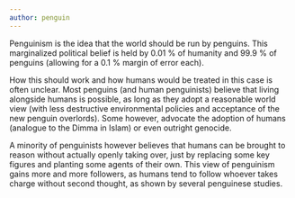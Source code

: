 ```yaml
---
author: penguin
---
```

Penguinism is the idea that the world should be run by penguins. This marginalized political belief is held by 0.01 % of humanity and 99.9 % of penguins (allowing for a 0.1 % margin of error each). 

How this should work and how humans would be treated in this case is often unclear. Most penguins (and human penguinists) believe that living alongside humans is possible, as long as they adopt a reasonable world view (with less destructive environmental policies and acceptance of the new penguin overlords). Some however, advocate the adoption of humans (analogue to the Dimma in Islam) or even outright genocide. 

A minority of penguinists however believes that humans can be brought to reason without actually openly taking over, just by replacing some key figures and planting some agents of their own. This view of penguinism gains more and more followers, as humans tend to follow whoever takes charge without second thought, as shown by several penguinese studies.